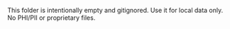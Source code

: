 This folder is intentionally empty and gitignored.
Use it for local data only. No PHI/PII or proprietary files.
